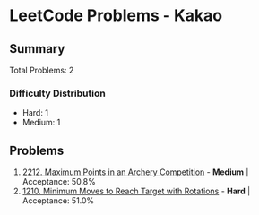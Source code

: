 # LeetCode Problems - Kakao

## Summary
Total Problems: 2

### Difficulty Distribution

- Hard: 1
- Medium: 1

## Problems

1. [2212. Maximum Points in an Archery Competition](https://leetcode.com/problems/maximum-points-in-an-archery-competition/) - **Medium** | Acceptance: 50.8%
2. [1210. Minimum Moves to Reach Target with Rotations](https://leetcode.com/problems/minimum-moves-to-reach-target-with-rotations/) - **Hard** | Acceptance: 51.0%
